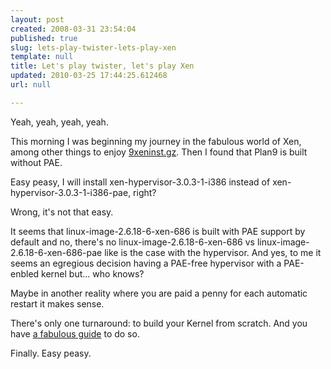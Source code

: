 ```yaml
---
layout: post
created: 2008-03-31 23:54:04
published: true
slug: lets-play-twister-lets-play-xen
template: null
title: Let's play twister, let's play Xen
updated: 2010-03-25 17:44:25.612468
url: null

---
```


Yeah, yeah, yeah, yeah.

This morning I was beginning my journey in the fabulous world of Xen, among other things to enjoy [9xeninst.gz][1]. Then I found that Plan9 is built without PAE.

Easy peasy, I will install xen-hypervisor-3.0.3-1-i386 instead of xen-hypervisor-3.0.3-1-i386-pae, right?

Wrong, it's not that easy.

It seems that linux-image-2.6.18-6-xen-686 is built with PAE support by default and no, there's no linux-image-2.6.18-6-xen-686 vs linux-image-2.6.18-6-xen-686-pae like is the case with the hypervisor. And yes, to me it seems an egregious decision having a PAE-free hypervisor with a PAE-enbled kernel but... who knows?

Maybe in another reality where you are paid a penny for each automatic restart it makes sense.

There's only one turnaround: to build your Kernel from scratch. And you have [a fabulous guide][2] to do so.

Finally. Easy peasy.

[1]: http://www.kix.in/plan9/mirror/sources/xen/xen3/
[2]: http://blogs.ittoolbox.com/linux/locutus/archives/easily-build-a-debian-xen-kernel-package-without-pae-22254

